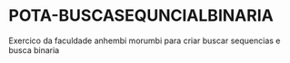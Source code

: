 # POTA-BUSCASEQUNCIALBINARIA
Exercico da faculdade anhembi morumbi para criar buscar sequencias e busca binaria
